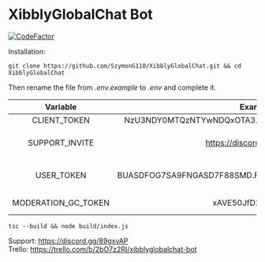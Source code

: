 # XibblyGlobalChat Bot

<a href="https://www.codefactor.io/repository/github/szymong110/xibblyglobalchat"><img src="https://www.codefactor.io/repository/github/szymong110/xibblyglobalchat/badge" alt="CodeFactor" /></a>

Installation:

```
git clone https://github.com/SzymonG110/XibblyGlobalChat.git && cd XibblyGlobalChat
```

Then rename the file from _.env.example_ to _.env_ and complete it.

|      Variable       |                        Example value                        |                  Description                   |
|:-------------------:|:-----------------------------------------------------------:|:----------------------------------------------:|
|    CLIENT_TOKEN     | NzU3NDY0MTQzNTYwNDQxOTA3.X2gxdA.J0iFerSnyuKj-zgDI8Or8UuFPRQ |               Discord bot token                |
|   SUPPORT_INVITE    |                https://discord.gg/m34WBACyyK                |    Support link example Discord guild link     |
|     USER_TOKEN      |  BUASDFOG7SA9FNGASD7F88SMD.FOSDF79AMSMGDF78AS9MDFSGD9FASM   | User token generated at https://api.xibbly.tk/ |
| MODERATION_GC_TOKEN |                    xAVE50JfD2Mp@mWV%sGX                     |        Private moderator token (remove)        |

```
tsc --build && node build/index.js
```

Support: https://discord.gg/89gxvAP
<br>
Trello: https://trello.com/b/2bO7z2RI/xibblyglobalchat-bot
